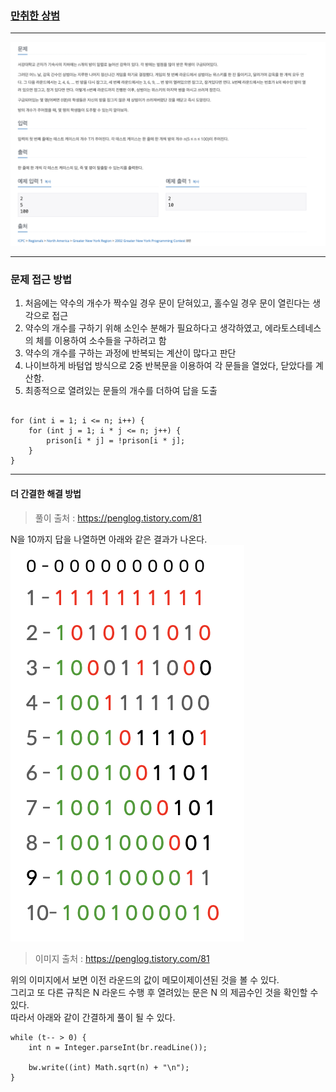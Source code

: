 ### [만취한 상범](https://www.acmicpc.net/problem/6359)
- - -
![문제](./문제.png)
- - -
### 문제 접근 방법
1. 처음에는 약수의 개수가 짝수일 경우 문이 닫혀있고, 홀수일 경우 문이 열린다는 생각으로 접근
2. 약수의 개수를 구하기 위해 소인수 분해가 필요하다고 생각하였고, 에라토스테네스의 체를 이용하여 소수들을 구하려고 함
3. 약수의 개수를 구하는 과정에 반복되는 계산이 많다고 판단
4. 나이브하게 바텀업 방식으로 2중 반복문을 이용하여 각 문들을 열었다, 닫았다를 계산함.
5. 최종적으로 열려있는 문들의 개수를 더하여 답을 도출


```

for (int i = 1; i <= n; i++) {
    for (int j = 1; i * j <= n; j++) {
        prison[i * j] = !prison[i * j];
    }
}

```

- - -

#### 더 간결한 해결 방법
> 풀이 출처 : https://penglog.tistory.com/81

 N을 10까지 답을 나열하면 아래와 같은 결과가 나온다. <br />
![규칙성](./규칙성.png)
> 이미지 출처 : https://penglog.tistory.com/81

위의 이미지에서 보면 이전 라운드의 값이 메모이제이션된 것을 볼 수 있다. <br/>
그리고 또 다른 규칙은 N 라운드 수행 후 열려있는 문은 N 의 제곱수인 것을 확인할 수 있다. <br/>
따라서 아래와 같이 간결하게 풀이 될 수 있다.
```
while (t-- > 0) {
    int n = Integer.parseInt(br.readLine());

    bw.write((int) Math.sqrt(n) + "\n");
}

```